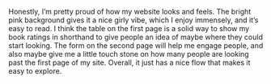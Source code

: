 
Honestly, I’m pretty proud of how my website looks and feels. The bright pink background gives it a nice girly vibe, which I enjoy immensely, and it’s easy to read. I think the table on the first page is a solid way to show my book ratings in shorthand to give people an idea of maybe where they could start looking. The form on the second page will help me engage people, and also maybe give me a little touch stone on how many people are looking past the first page of my site. Overall, it just has a nice flow that makes it easy to explore.